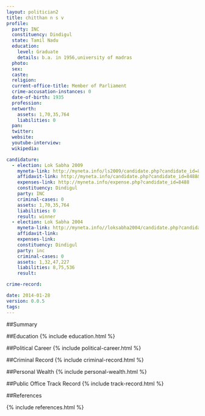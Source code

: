 ```yaml
---
layout: politician2
title: chitthan n s v
profile: 
  party: INC
  constituency: Dindigul
  state: Tamil Nadu
  education: 
    level: Graduate
    details: b.a. in 1956,university of madras
  photo: 
  sex: 
  caste: 
  religion: 
  current-office-title: Member of Parliament
  crime-accusation-instances: 0
  date-of-birth: 1935
  profession: 
  networth: 
    assets: 1,70,35,764
    liabilities: 0
  pan: 
  twitter: 
  website: 
  youtube-interview: 
  wikipedia: 

candidature: 
  - election: Lok Sabha 2009
    myneta-link: http://myneta.info/ls2009/candidate.php?candidate_id=8488
    affidavit-link: http://myneta.info/candidate.php?candidate_id=8488&scan=original
    expenses-link: http://myneta.info/expense.php?candidate_id=8488
    constituency: Dindigul 
    party: INC
    criminal-cases: 0
    assets: 1,70,35,764
    liabilities: 0
    result: winner 
  - election: Lok Sabha 2004
    myneta-link: http://myneta.info//loksabha2004/candidate.php?candidate_id=3388
    affidavit-link: 
    expenses-link: 
    constituency: Dindigul 
    party: inc
    criminal-cases: 0
    assets: 1,32,47,227
    liabilities: 8,75,536
    result:  

crime-record: 

date: 2014-01-28
version: 0.0.5
tags: 
---
```

##Summary


##Education
{% include education.html %}


##Political Career
{% include political-career.html %}


##Criminal Record
{% include criminal-record.html %}


##Personal Wealth
{% include personal-wealth.html %}


##Public Office Track Record
{% include track-record.html %}


##References


{% include references.html %}